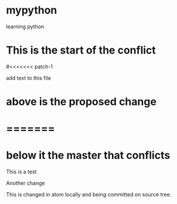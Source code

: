 # mypython
learning python

# This is the start of the conflict
#<<<<<<< patch-1


add text to this file
# above is the proposed change
# =======
# below it the master that conflicts
This is a test

Another change

This is changed in atom locally and being committed on source tree.